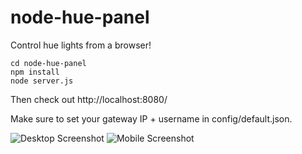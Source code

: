 node-hue-panel
==============

Control hue lights from a browser!

    cd node-hue-panel
    npm install
    node server.js

Then check out http://localhost:8080/

Make sure to set your gateway IP + username in config/default.json.

![Desktop Screenshot](https://i.imgur.com/FvMotfo.png "Desktop Screenshot")
![Mobile Screenshot](https://i.imgur.com/d4TcBzk.jpg "Mobile Screenshot")
